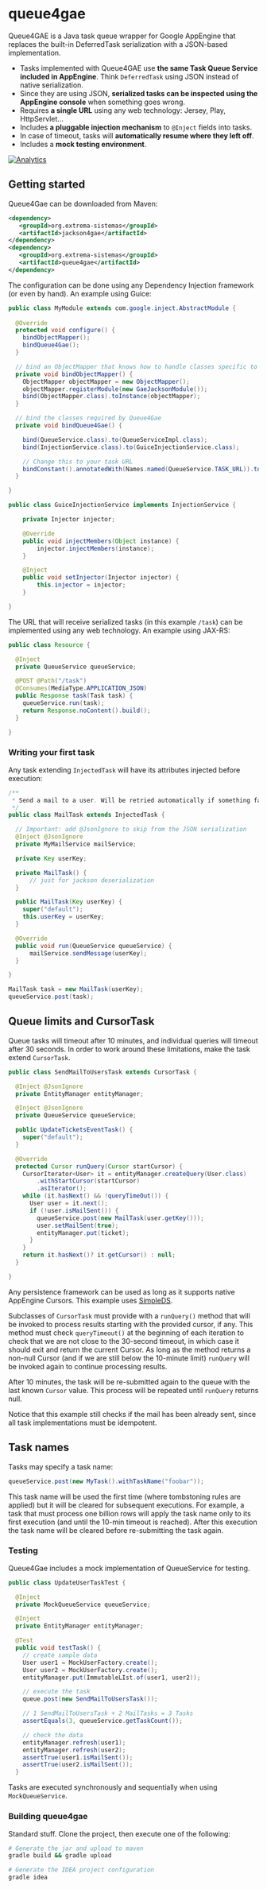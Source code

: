 # queue4gae

Queue4GAE is a Java task queue wrapper for Google AppEngine that replaces the built-in DeferredTask serialization with a JSON-based implementation.

 * Tasks implemented with Queue4GAE use **the same Task Queue Service included in AppEngine**. Think `DeferredTask` using JSON instead of native serialization.
 * Since they are using JSON, **serialized tasks can be inspected using the AppEngine console** when something goes wrong. 
 * Requires **a single URL** using any web technology: Jersey, Play, HttpServlet...
 * Includes **a pluggable injection mechanism** to `@Inject` fields into tasks.
 * In case of timeout, tasks will **automatically resume where they left off**.
 * Includes a **mock testing environment**.

[![Analytics](https://ga-beacon.appspot.com/UA-3159223-5/icoloma/queue4gae)](https://github.com/icoloma/queue4gae)

## Getting started

Queue4Gae can be downloaded from Maven:

```XML
<dependency>
   <groupId>org.extrema-sistemas</groupId>
   <artifactId>jackson4gae</artifactId>
</dependency>
<dependency>
   <groupId>org.extrema-sistemas</groupId>
   <artifactId>queue4gae</artifactId>
</dependency>
```

The configuration can be done using any Dependency Injection framework (or even by hand). An example using Guice:


```Java
public class MyModule extends com.google.inject.AbstractModule {
  
  @Override
  protected void configure() {
    bindObjectMapper();
    bindQueue4Gae();
  }

  // bind an ObjectMapper that knows how to handle classes specific to GAE
  private void bindObjectMapper() {
    ObjectMapper objectMapper = new ObjectMapper();
    objectMapper.registerModule(new GaeJacksonModule());
    bind(ObjectMapper.class).toInstance(objectMapper);
  }

  // bind the classes required by Queue4Gae
  private void bindQueue4Gae() {

    bind(QueueService.class).to(QueueServiceImpl.class);
    bind(InjectionService.class).to(GuiceInjectionService.class);

    // Change this to your task URL
    bindConstant().annotatedWith(Names.named(QueueService.TASK_URL)).to("/task");
  }

}
```

```Java
public class GuiceInjectionService implements InjectionService {

    private Injector injector;

    @Override
    public void injectMembers(Object instance) {
        injector.injectMembers(instance);
    }

    @Inject
    public void setInjector(Injector injector) {
        this.injector = injector;
    }

}
```

The URL that will receive serialized tasks (in this example `/task`) can be implemented using any web technology. An example using JAX-RS:

```Java
public class Resource {

  @Inject
  private QueueService queueService;

  @POST @Path("/task")
  @Consumes(MediaType.APPLICATION_JSON)
  public Response task(Task task) {
    queueService.run(task);
    return Response.noContent().build();
  }

}
```

### Writing your first task

Any task extending `InjectedTask` will have its attributes injected before execution:

```Java
/**
 * Send a mail to a user. Will be retried automatically if something fails.
 */
public class MailTask extends InjectedTask {

  // Important: add @JsonIgnore to skip from the JSON serialization
  @Inject @JsonIgnore
  private MyMailService mailService;

  private Key userKey;

  private MailTask() {
      // just for jackson deserialization
  }

  public MailTask(Key userKey) {
    super("default");
    this.userKey = userKey;
  }

  @Override
  public void run(QueueService queueService) {
      mailService.sendMessage(userKey);
  }

}

MailTask task = new MailTask(userKey);
queueService.post(task);
```

## Queue limits and CursorTask

Queue tasks will timeout after 10 minutes, and individual queries will timeout after 30 seconds. In order to work around these limitations, make the task extend `CursorTask`.

```Java
public class SendMailToUsersTask extends CursorTask {

  @Inject @JsonIgnore
  private EntityManager entityManager;

  @Inject @JsonIgnore
  private QueueService queueService;

  public UpdateTicketsEventTask() {
    super("default");
  }

  @Override
  protected Cursor runQuery(Cursor startCursor) {
    CursorIterator<User> it = entityManager.createQuery(User.class)
        .withStartCursor(startCursor)
        .asIterator();
    while (it.hasNext() && !queryTimeOut()) {
      User user = it.next();
      if (!user.isMailSent()) {
        queueService.post(new MailTask(user.getKey())); 
        user.setMailSent(true);
        entityManager.put(ticket);
      }
    }
    return it.hasNext()? it.getCursor() : null;
  }

}

```

Any persistence framework can be used as long as it supports native AppEngine Cursors. This example uses <a href="https://github.com/icoloma/simpleds">SimpleDS</a>. 

Subclasses of `CursorTask` must provide with a `runQuery()` method that will be invoked 
to process results starting with the provided cursor, if any. 
This method must check `queryTimeout()` at the beginning of each iteration to check that we are not close 
to the 30-second timeout, in which case it should exit and return the current Cursor. As long 
as the method returns a non-null Cursor (and if we are still below the 10-minute limit) 
`runQuery` will be invoked again to continue processing results.

After 10 minutes, the task will be re-submitted again to the queue with the last known `Cursor` value. 
This process will be repeated until `runQuery` returns null.

Notice that this example still checks if the mail has been already sent, since all task implementations must be idempotent.

## Task names

Tasks may specify a task name:

```Java
queueService.post(new MyTask().withTaskName("foobar"));
``` 

This task name will be used the first time (where tombstoning rules are applied) but it will be cleared for subsequent executions. For example, a task that must process one billion rows will apply the task name only to its first execution (and until the 10-min timeout is reached). After this execution the task name will be cleared before re-submitting the task again.

### Testing

Queue4Gae includes a mock implementation of QueueService for testing.

```Java
public class UpdateUserTaskTest {

  @Inject
  private MockQueueService queueService;

  @Inject 
  private EntityManager entityManager;

  @Test
  public void testTask() {
    // create sample data
    User user1 = MockUserFactory.create();
    User user2 = MockUserFactory.create();
    entityManager.put(ImmutableLIst.of(user1, user2));

    // execute the task
    queue.post(new SendMailToUsersTask());

    // 1 SendMailToUsersTask + 2 MailTasks = 3 Tasks
    assertEquals(3, queueService.getTaskCount());

    // check the data
    entityManager.refresh(user1);
    entityManager.refresh(user2);
    assertTrue(user1.isMailSent());
    assertTrue(user2.isMailSent());
  }

```

Tasks are executed synchronously and sequentially when using `MockQueueService`.

### Building queue4gae

Standard stuff. Clone the project, then execute one of the following:

```bash
# Generate the jar and upload to maven
gradle build && gradle upload

# Generate the IDEA project configuration
gradle idea
```
